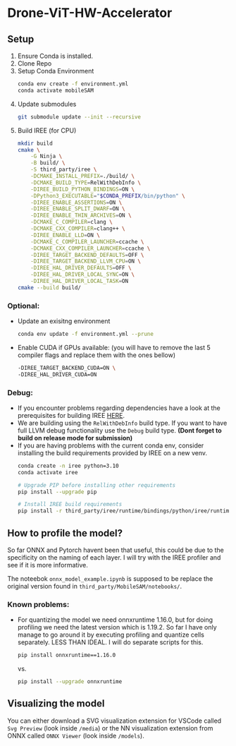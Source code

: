# Drone-ViT-HW-Accelerator

## Setup

1. Ensure Conda is installed.
2. Clone Repo
3. Setup Conda Environment
    ```bash
    conda env create -f environment.yml
    conda activate mobileSAM
    ```
4. Update submodules
    ```bash
    git submodule update --init --recursive
    ```
5. Build IREE (for CPU)
    ```bash
    mkdir build
    cmake \
        -G Ninja \
        -B build/ \
        -S third_party/iree \
        -DCMAKE_INSTALL_PREFIX=./build/ \
        -DCMAKE_BUILD_TYPE=RelWithDebInfo \
        -DIREE_BUILD_PYTHON_BINDINGS=ON \
        -DPython3_EXECUTABLE="$CONDA_PREFIX/bin/python" \
        -DIREE_ENABLE_ASSERTIONS=ON \
        -DIREE_ENABLE_SPLIT_DWARF=ON \
        -DIREE_ENABLE_THIN_ARCHIVES=ON \
        -DCMAKE_C_COMPILER=clang \
        -DCMAKE_CXX_COMPILER=clang++ \
        -DIREE_ENABLE_LLD=ON \
        -DCMAKE_C_COMPILER_LAUNCHER=ccache \
        -DCMAKE_CXX_COMPILER_LAUNCHER=ccache \
        -DIREE_TARGET_BACKEND_DEFAULTS=OFF \
        -DIREE_TARGET_BACKEND_LLVM_CPU=ON \
        -DIREE_HAL_DRIVER_DEFAULTS=OFF \
        -DIREE_HAL_DRIVER_LOCAL_SYNC=ON \
        -DIREE_HAL_DRIVER_LOCAL_TASK=ON
    cmake --build build/
    ```

### Optional:

- Update an exisitng environment
    ```bash
    conda env update -f environment.yml --prune
    ```
- Enable CUDA if GPUs available: (you will have to remove the last 5 compiler flags and replace them with the ones bellow)
    ```bash
    -DIREE_TARGET_BACKEND_CUDA=ON \
    -DIREE_HAL_DRIVER_CUDA=ON
    ```

### Debug:
- If you encounter problems regarding dependencies have a look at the prerequisites for building IREE [HERE](https://iree.dev/building-from-source/getting-started/#prerequisites).
- We are building using the `RelWithDebInfo` build type. If you want to have full LLVM debug functionality use the `Debug` build type. **(Dont forget to build on release mode for submission)**
- If you are having problems with the current conda env, consider installing the build requirements provided by IREE on a new venv.
    ```bash
    conda create -n iree python=3.10
    conda activate iree

    # Upgrade PIP before installing other requirements
    pip install --upgrade pip

    # Install IREE build requirements
    pip install -r third_party/iree/runtime/bindings/python/iree/runtime/build_requirements.txt

## How to profile the model?

So far ONNX and Pytorch havent been that useful, this could be due to the specificity on the naming of each layer. I will try with the IREE profiler and see if it is more informative.

The noteebok `onnx_model_example.ipynb` is supposed to be replace the original version found in `third_party/MobileSAM/notebooks/`.

### Known problems:
- For quantizing the model we need onnxruntime 1.16.0, but for doing profiling we need the latest version which is 1.19.2. So far I have only manage to go around it by executing profiling and quantize cells separately. LESS THAN IDEAL. I will do separate scripts for this.
    ```bash
    pip install onnxruntime==1.16.0
    ```
    vs.
    ```bash
    pip install --upgrade onnxruntime
    ```

## Visualizing the model

You can either download a SVG visualization extension for VSCode called `Svg Preview` (look inside `/media`) or the NN visualization extension from ONNX called `ONNX Viewer` (look inside `/models`).